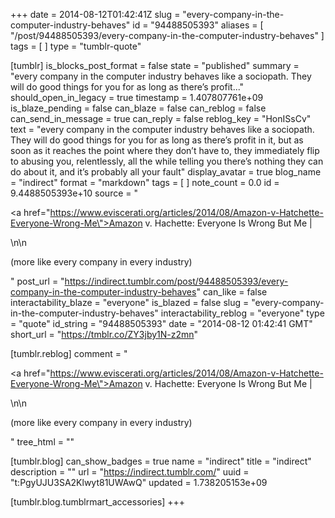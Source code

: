 +++
date = 2014-08-12T01:42:41Z
slug = "every-company-in-the-computer-industry-behaves"
id = "94488505393"
aliases = [ "/post/94488505393/every-company-in-the-computer-industry-behaves" ]
tags = [ ]
type = "tumblr-quote"

[tumblr]
is_blocks_post_format = false
state = "published"
summary = "every company in the computer industry behaves like a sociopath. They will do good things for you for as long as there’s profit..."
should_open_in_legacy = true
timestamp = 1.407807761e+09
is_blaze_pending = false
can_blaze = false
can_reblog = false
can_send_in_message = true
can_reply = false
reblog_key = "HonISsCv"
text = "every company in the computer industry behaves like a sociopath. They will do good things for you for as long as there’s profit in it, but as soon as it reaches the point where they don’t have to, they immediately flip to abusing you, relentlessly, all the while telling you there’s nothing they can do about it, and it’s probably all your fault"
display_avatar = true
blog_name = "indirect"
format = "markdown"
tags = [ ]
note_count = 0.0
id = 9.4488505393e+10
source = "<p><a href=\"https://www.eviscerati.org/articles/2014/08/Amazon-v-Hatchette-Everyone-Wrong-Me\">Amazon v. Hachette: Everyone Is Wrong But Me | </a></p>\n\n<p>(more like every company in every industry)</p>"
post_url = "https://indirect.tumblr.com/post/94488505393/every-company-in-the-computer-industry-behaves"
can_like = false
interactability_blaze = "everyone"
is_blazed = false
slug = "every-company-in-the-computer-industry-behaves"
interactability_reblog = "everyone"
type = "quote"
id_string = "94488505393"
date = "2014-08-12 01:42:41 GMT"
short_url = "https://tmblr.co/ZY3jby1N-z2mn"

[tumblr.reblog]
comment = "<p><a href=\"https://www.eviscerati.org/articles/2014/08/Amazon-v-Hatchette-Everyone-Wrong-Me\">Amazon v. Hachette: Everyone Is Wrong But Me | </a></p>\n\n<p>(more like every company in every industry)</p>"
tree_html = ""

[tumblr.blog]
can_show_badges = true
name = "indirect"
title = "indirect"
description = ""
url = "https://indirect.tumblr.com/"
uuid = "t:PgyUJU3SA2Klwyt81UWAwQ"
updated = 1.738205153e+09

[tumblr.blog.tumblrmart_accessories]
+++
